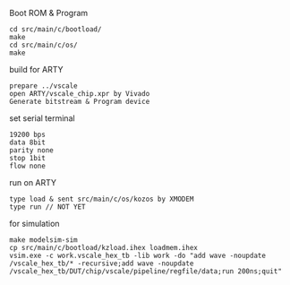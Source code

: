 Boot ROM & Program
```
cd src/main/c/bootload/
make
cd src/main/c/os/
make
```
build for ARTY
```
prepare ../vscale
open ARTY/vscale_chip.xpr by Vivado
Generate bitstream & Program device
```
set serial terminal
```
19200 bps
data 8bit
parity none
stop 1bit
flow none
```
run on ARTY
```
type load & sent src/main/c/os/kozos by XMODEM
type run // NOT YET
```
for simulation
```
make modelsim-sim
cp src/main/c/bootload/kzload.ihex loadmem.ihex
vsim.exe -c work.vscale_hex_tb -lib work -do "add wave -noupdate /vscale_hex_tb/* -recursive;add wave -noupdate /vscale_hex_tb/DUT/chip/vscale/pipeline/regfile/data;run 200ns;quit"
```
